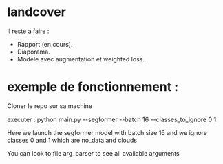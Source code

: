 # landcover
Il reste a faire :
- Rapport (en cours).
- Diaporama.
- Modèle avec augmentation et weighted loss. 

# exemple de fonctionnement :

Cloner le repo sur sa machine

executer : python main.py --segformer --batch 16 --classes_to_ignore 0 1 

Here we launch the segformer model with batch size 16 and we ignore classes 0 and 1 which are no_data and clouds 

You can look to file arg_parser to see all available arguments



